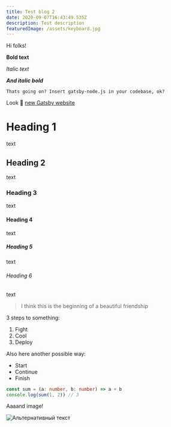 ```yaml
---
title: Test blog 2
date: 2020-09-07T16:43:49.535Z
description: Test description
featuredImage: /assets/keyboard.jpg
---
```

Hi folks!

**Bold text**

*Italic text*

***And italic bold***

`Thats going on? Insert gatsby-node.js in your codebase, ok?`

Look 👀 [new Gatsby website](https://www.gatsbyjs.com/)

# Heading 1

text

## Heading 2

text

### Heading 3

text

#### Heading 4

text

##### Heading 5

text

###### Heading 6

text

> I think this is the beginning of a beautiful friendship

3 steps to something:

1. Fight
2. Cool
3. Deploy

Also here another possible way:

* Start
* Continue
* Finish

```typescript
const sum = (a: number, b: number) => a + b
console.log(sum(1, 2)) // 3
```

Aaaand image!

![Альтернативный текст](/assets/gatsby.png "Заголовок, который вы можете лицезреть")